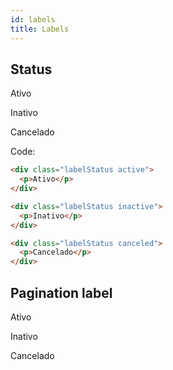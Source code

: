 ```yaml
---
id: labels
title: Labels
---
```


## Status

<div class="w-100p p-40px m-bottom-40px flex-row-between-center-center background-greyBlue">
    <div class="labelStatus active">
        <p>Ativo</p>
    </div>
    <div class="labelStatus inactive">
        <p>Inativo</p>
    </div>
    <div class="labelStatus canceled">
        <p>Cancelado</p>
    </div>
</div>

Code:

```html
<div class="labelStatus active">
  <p>Ativo</p>
</div>

<div class="labelStatus inactive">
  <p>Inativo</p>
</div>

<div class="labelStatus canceled">
  <p>Cancelado</p>
</div>
```

## Pagination label

<div class="w-100p p-40px m-bottom-40px background-nightPurple">
    <div class="pagination-label-container">
        <div class="pagination-label">
            <p class="active">Ativo</p>
        </div>
        <div class="pagination-label">
            <p>Inativo</p>
        </div>
        <div class="pagination-label">
            <p>Cancelado</p>
        </div>
    </div>
</div>
